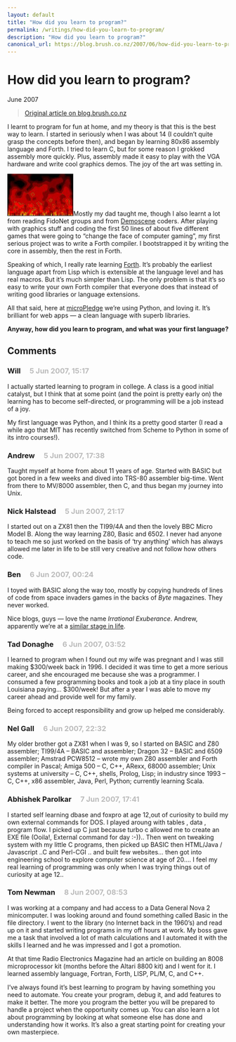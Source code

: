 ```yaml
---
layout: default
title: "How did you learn to program?"
permalink: /writings/how-did-you-learn-to-program/
description: "How did you learn to program?"
canonical_url: https://blog.brush.co.nz/2007/06/how-did-you-learn-to-program/
---
```

<h1>How did you learn to program?</h1>
<p class="subtitle">June 2007</p>

> [Original article on blog.brush.co.nz](https://blog.brush.co.nz/2007/06/how-did-you-learn-to-program/)


<p>I learnt to program for fun at home, and my theory is that this is the best way to learn. I started in seriously when I was about 14 (I couldn’t quite grasp the concepts before then), and began by learning 80x86 assembly language and Forth. I tried to learn C, but for some reason I grokked assembly more quickly. Plus, assembly made it easy to play with the VGA hardware and write cool graphics demos. The joy of the art was setting in.</p>

<p><a href="http://www.leeholmes.com/blog/burnconsoleOptimizedAndReadyForMarshmallows.aspx"><img style="width:auto" alt="Fire effect" class="right border" height="96" src="/images/brushblog/2007_06_fire-effect.jpg" title='The classic "Demoscene fire effect" (implemented in PowerShell!)' width="150"/></a>Mostly my dad taught me, though I also learnt a lot from reading FidoNet groups and from <a href="http://en.wikipedia.org/wiki/Demoscene">Demoscene</a> coders. After playing with graphics stuff and coding the first 50 lines of about five different games that were going to “change the face of computer gaming”, my first serious project was to write a Forth compiler. I bootstrapped it by writing the core in assembly, then the rest in Forth.</p>

<p>Speaking of which, I really rate learning <a href="http://en.wikipedia.org/wiki/Forth_(programming_language)">Forth</a>. It’s probably the earliest language apart from Lisp which is extensible at the language level and has real macros. But it’s much simpler than Lisp. The only problem is that it’s so easy to write your own Forth compiler that everyone does that instead of writing good libraries or language extensions.</p>

<p>All that said, here at <a href="http://micropledge.com/">microPledge</a> we’re using Python, and loving it. It’s brilliant for web apps — a clean language with superb libraries.</p>

<p><b>Anyway, how did you learn to program, and what was your first language?</b></p>



<h2>Comments</h2>

<h3>Will <span style="padding-left: 1em; color: #bbb;">5 Jun 2007, 15:17</span></h3>

<p>I actually started learning to program in college. A class is a good initial catalyst, but I think that at some point (and the point is pretty early on) the learning has to become self-directed, or programming will be a job instead of a joy.</p>

<p>My first language was Python, and I think its a pretty good starter (I read a while ago that MIT has recently switched from Scheme to Python in some of its intro courses!).</p>

<h3>Andrew <span style="padding-left: 1em; color: #bbb;">5 Jun 2007, 17:38</span></h3>

<p>Taught myself at home from about 11 years of age. Started with BASIC but got bored in a few weeks and dived into TRS-80 assembler big-time. Went from there to MV/8000 assembler, then C, and thus began my journey into Unix.</p>

<h3>Nick Halstead <span style="padding-left: 1em; color: #bbb;">5 Jun 2007, 21:17</span></h3>

<p>I started out on a ZX81 then the TI99/4A and then the lovely BBC Micro Model B. Along the way learning Z80, Basic and 6502. I never had anyone to teach me so just worked on the basis of ‘try anything’ which has always allowed me later in life to be still very creative and not follow how others code.</p>

<h3>Ben <span style="padding-left: 1em; color: #bbb;">6 Jun 2007, 00:24</span></h3>

<p>I toyed with BASIC along the way too, mostly by copying hundreds of lines of code from space invaders games in the backs of <em>Byte</em> magazines. They never worked.</p>

<p>Nice blogs, guys — love the name <em>Irrational Exuberance</em>. Andrew, apparently we’re at a <a href="http://flickr.com/photos/bfhoyt" rel="nofollow">similar stage in life</a>.</p>

<h3>Tad Donaghe <span style="padding-left: 1em; color: #bbb;">6 Jun 2007, 03:52</span></h3>

<p>I learned to program when I found out my wife was pregnant and I was still making $300/week back in 1996.  I decided it was time to get a more serious career, and she encouraged me because she was a programmer.  I consumed a few programming books and took a job at a tiny place in south Louisiana paying… $300/week!  But after a year I was able to move my career ahead and provide well for my family.</p>

<p>Being forced to accept responsibility and grow up helped me considerably.</p>

<h3>Nel Gall <span style="padding-left: 1em; color: #bbb;">6 Jun 2007, 22:32</span></h3>

<p>My older brother got a ZX81 when I was 9, so I started on BASIC and Z80 assembler; TI99/4A – BASIC and assembler; Dragon 32 – BASIC and 6509 assembler; Amstrad PCW8512 – wrote my own Z80 assembler and Forth compiler in Pascal; Amiga 500 – C, C++, ARexx, 68000 assembler; Unix systems at university – C, C++, shells, Prolog, Lisp; in industry since 1993 – C, C++, x86 assembler, Java, Perl, Python; currently learning Scala.</p>

<h3>Abhishek Parolkar <span style="padding-left: 1em; color: #bbb;">7 Jun 2007, 17:41</span></h3>

<p>I started self learning dbase and foxpro at age 12,out of curiosity to build my own external commands for DOS. I played aroung with tables , data , program flow. I picked up C just because turbo c allowed me to create an EXE file (Ooila!, External command for day :-)).. Then went on tweaking system with my little C programs, then picked up BASIC then HTML/Java / Javascript ..C and Perl-CGI .. and built few websites… then got into engineering school to explore computer science at age of 20….  I feel my real learning of programming was only when I was trying things out of curiosity at age 12..</p>

<h3>Tom Newman <span style="padding-left: 1em; color: #bbb;">8 Jun 2007, 08:53</span></h3>

<p>I was working at a company and had access to a Data General Nova 2 minicomputer. I was looking around and found something called Basic in the file directory. I went to the library (no Internet back in the 1960’s) and read up on it and started writing programs in my off hours at work. My boss gave me a task that involved a lot of math  calculations and I automated it with the skills I learned and he was impressed and I got a promotion.</p>

<p>At that time Radio Electronics Magazine had an article on building an 8008 microprocessor kit (months before the Altari 8800 kit) and I went for it. I learned assembly language, Fortran, Forth, LISP, PL/M, C, and C++.</p>

<p>I’ve always found it’s best learning to program by having something you need to automate. You create your program, debug it, and add features to make it better. The more you program the better you will be prepared to handle a project when the opportunity comes up. You can also learn a lot about programming by looking at what someone else has done and understanding how it works. It’s also a great starting point for creating your own masterpiece.</p>

